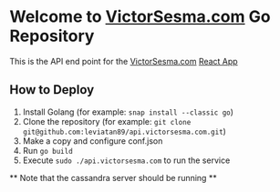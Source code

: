 # Welcome to [VictorSesma.com](https://victorsesma.com) Go Repository

This is the API end point for the [VictorSesma.com](https://victorsesma.com) [React App](https://github.com/leviatan89/victorsesma.com)

## How to Deploy

1. Install Golang (for example: `snap install --classic go`)
2. Clone the repository (for example: `git clone git@github.com:leviatan89/api.victorsesma.com.git`)
3. Make a copy and configure conf.json
4. Run `go build`
5. Execute `sudo ./api.victorsesma.com` to run the service

** Note that the cassandra server should be running **
